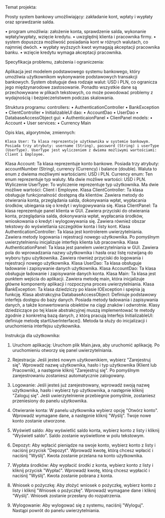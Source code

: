 Temat projekta:

Prosty system bankowy umożliwiający: zakładanie kont, wpłaty i wypłaty oraz sprawdzanie salda.

• program umożliwia: założenie konta, sprawdzenie salda, wykonanie wpłaty/wypłaty, wzięcie kredytu.
• uwzględnij klienta i pracownika firmy.
• system dopuszcza możliwość posiadania kont w różnych walutach, co najmniej dwóch.
• wypłaty wyższych kwot wymagają akceptacji pracownika banku.
• wzięcie kredytu wymaga akceptacji pracownika.


Specyfikacja problemu, założenia i ograniczenia:

Aplikacja jest modelem podstawowego systemu bankowego, który umożliwia użytkownikom wykonywanie podstawowych transakcji bankowych. System obsługuje dwa rodzaje walut: USD i PLN, co ogranicza jego międzynarodowe zastosowanie. Ponadto wszystkie dane są przechowywane w plikach tekstowych, co może powodować problemy z wydajnością i bezpieczeństwem podczas skalowania.

Struktura programu:
	controllers:
•	AuthenticationController
•	BankException
•	ClientController
•	InitializableUI
dao:
•	AccountDao
•	UserDao
•	DatabaseAccessObject
gui:
•	AuthenticaionPanel
•	ClienPanel
models:
•	Account
•	User
services:
•	Currency
Main



Opis klas, algorytmów, zmiennych:

    Klasa User: Ta klasa reprezentuje użytkownika w systemie bankowym. Posiada trzy atrybuty: username (String), password (String) i userType (UserType). UserType jest wyliczeniem z dwiema możliwymi wartościami: Client i Employee.
  Klasa Account: Ta klasa reprezentuje konto bankowe. Posiada trzy atrybuty: accountNumber (String), currency (Currency) i balance (double). Waluta to enum z dwiema możliwymi wartościami: USD i PLN.
    Currency enum: Ten enum reprezentuje typ waluty. Ma dwie możliwe wartości: USD i PLN.
    Wyliczenie UserType: To wyliczenie reprezentuje typ użytkownika. Ma dwie możliwe wartości: Client i Employee.
    Klasa ClientController: Ta klasa obsługuje funkcjonalność dostępną dla klientów. Zawiera metody do otwierania konta, przeglądania salda, dokonywania wpłat, wypłacania środków, ubiegania się o kredyt i wylogowywania się.
    Klasa ClientPanel: Ta klasa reprezentuje panel klienta w GUI. Zawiera przyciski do otwierania konta, przeglądania salda, dokonywania wpłat, wypłacania środków, wnioskowania o kredyt i wylogowywania się. Zawiera również obszar tekstowy do wyświetlania szczegółów konta i listy kont.
    Klasa AuthenticationController: Ta klasa jest kontrolerem uwierzytelniania. Zawiera metody logowania i rejestracji nowego użytkownika. Po pomyślnym uwierzytelnieniu inicjalizuje interfejs klienta lub pracownika.
    Klasa AuthenticationPanel: Ta klasa jest panelem uwierzytelniania w GUI. Zawiera pola do wprowadzania nazwy użytkownika i hasła oraz listę rozwijaną do wyboru typu użytkownika. Zawiera również przyciski do logowania i rejestracji nowego użytkownika.
   Klasa UserDao: Ta klasa obsługuje ładowanie i zapisywanie danych użytkownika.
   Klasa AccountDao: Ta klasa obsługuje ładowanie i zapisywanie danych konta.
   Klasa Main: Ta klasa jest punktem wejścia do aplikacji. Zawiera metodę main, która inicjalizuje główne komponenty aplikacji i rozpoczyna proces uwierzytelniania.
   Klasa BankException: Ta klasa dziedziczy po klasie IOException i spejnia ją funkcję.
   Klasa abstrakcyjna DatabaseAccessObject: Definiuje podstawowy interfejs dostępu do bazy danych. Posiada metody ładowania i zapisywania danych, a także konwertowania obiektów na ciągi znaków i odwrotnie. Klasy dziedziczące po tej klasie abstrakcyjnej muszą implementować te metody zgodnie z konkretną bazą danych, z którą pracują
  Interfejs InitializableUI: definiuje metodę startUserInterface(). Metoda ta służy do inicjalizacji i uruchomienia interfejsu użytkownika.


Instrukcja dla użytkownika:

1.	Uruchom aplikację: Uruchom plik Main.java, aby uruchomić aplikację. Po uruchomieniu otworzy się panel uwierzytelniania.

2.	Rejestracja: Jeśli jesteś nowym użytkownikiem, wybierz "Zarejestruj się". Wprowadź nazwę użytkownika, hasło i typ użytkownika (Klient lub Pracownik), a następnie kliknij "Zarejestruj się". Po pomyślnym zarejestrowaniu zostaniesz automatycznie zalogowany.

3.	Logowanie: Jeśli jesteś już zarejestrowany, wprowadź swoją nazwę użytkownika, hasło i wybierz typ użytkownika, a następnie kliknij "Zaloguj się". Jeśli uwierzytelnienie przebiegnie pomyślnie, zostaniesz przeniesiony do panelu użytkownika.

4.	Otwieranie konta: W panelu użytkownika wybierz opcję "Otwórz konto". Wprowadź wymagane dane, a następnie kliknij "Wyślij". Twoje nowe konto zostanie utworzone.

5.	Wyświetl saldo: Aby wyświetlić saldo konta, wybierz konto z listy i kliknij "Wyświetl saldo". Saldo zostanie wyświetlone w polu tekstowym.

6.	Depozyt: Aby wpłacić pieniądze na swoje konto, wybierz konto z listy i naciśnij przycisk "Depozyt". Wprowadź kwotę, którą chcesz wpłacić i naciśnij "Wyślij". Kwota zostanie przelana na konto użytkownika.

7.	Wypłata środków: Aby wypłacić środki z konta, wybierz konto z listy i kliknij przycisk "Wypłać". Wprowadź kwotę, którą chcesz wypłacić i naciśnij "Wyślij". Kwota zostanie pobrana z konta.

8.	Wniosek o pożyczkę: Aby złożyć wniosek o pożyczkę, wybierz konto z listy i kliknij "Wniosek o pożyczkę". Wprowadź wymagane dane i kliknij "Wyślij". Wniosek zostanie przesłany do rozpatrzenia.

9.	Wylogowanie: Aby wylogować się z systemu, naciśnij "Wyloguj". Nastąpi powrót do panelu uwierzytelniania.



